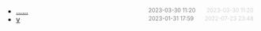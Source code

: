 - [......]()<span style="font-size:.8em;float:right"><span style="color:orange"></span><span style="padding-left:2em;color:gray;">2023-03-30 11:20</span><span style="padding-left:2em;color:lightgray;">2023-03-30 11:20</span></span>
- [v](v)<span style="font-size:.8em;float:right"><span style="color:orange"></span><span style="padding-left:2em;color:gray;">2023-01-31 17:59</span><span style="padding-left:2em;color:lightgray;">2022-07-23 23:48</span></span>
